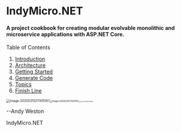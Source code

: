 # IndyMicro.NET

#### A project cookbook for creating modular evolvable monolithic and microservice applications with ASP.NET Core.

Table of Contents

1. [Introduction](01_Introduction)
2. [Architecture](02_Architecture)
3. [Getting Started](03_Getting_Started)
4. [Generate Code](04_Generate_Code)
5. [Topics](Topics/index.md)
6. [Finish Line](99_Finish_Line)



<img src="C:\Users\awest\source\repos\IndyMicro\docs\Images\IndyCar.png" alt="image-20200315211415167" style="zoom: 60%;" /><img src="C:\Users\awest\source\repos\IndyMicro\docs\Images\IndyCar.png" alt="image-20200315211415167" style="zoom: 40%;" /><img src="C:\Users\awest\source\repos\IndyMicro\docs\Images\IndyCar.png" alt="image-20200315211415167" style="zoom: 20%;" />

--Andy Weston

IndyMicro.NET